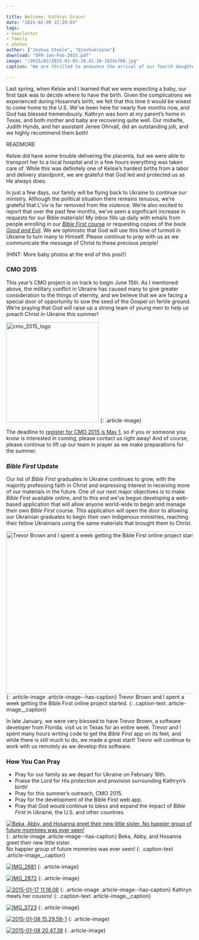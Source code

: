 ```yaml
---

title: Welcome, Kathryn Grace!
date: "2015-02-09 22:28:03"
tags:
- newsletter
- family
- photos
author: ["Joshua Steele", "@joshukraine"]
download: "OFR-Jan-Feb-2015.pdf"
image: "/2015/02/2015-01-05-10.41.10-1024x768.jpg"
caption: "We are thrilled to announce the arrival of our fourth daughter, Kathryn Grace Steele! Kathryn was born on December 30, 2014 at 12:00am. She was 20 and 3/4 inches long and weighed 8 lbs., 12 oz."

---
```


Last spring, when Kelsie and I learned that we were expecting a baby, our first task was to decide where to have the birth. Given the complications we experienced during Hosanna’s birth, we felt that this time it would be wisest to come home to the U.S. We’ve been here for nearly five months now, and God has blessed tremendously. Kathryn was born at my parent’s home in Texas, and both mother and baby are recovering quite well. Our midwife, Judith Hynds, and her assistant Jenee Ohrvall, did an outstanding job, and we highly recommend them both!

READMORE

Kelsie did have some trouble delivering the placenta, but we were able to transport her to a local hospital and in a few hours everything was taken care of. While this was definitely one of Kelsie’s hardest births from a labor and delivery standpoint, we are grateful that God led and protected us as He always does.

In just a few days, our family will be flying back to Ukraine to continue our ministry. Although the political situation there remains tenuous, we’re grateful that L’viv is far removed from the violence. We’re also excited to report that over the past few months, we’ve seen a significant increase in requests for our Bible materials! My inbox fills up daily with emails from people enrolling in our <a title="Bible First" href="http://getbiblefirst.com" target="_blank">*Bible First* course</a> or requesting copies of the book <a title="Good and Evil" href="http://goodandevilbook.com/" target="_blank">*Good and Evil*</a>. We are optimistic that God will use this time of turmoil in Ukraine to turn many to Himself. Please continue to pray with us as we communicate the message of Christ to these precious people!

(HINT: More baby photos at the end of this post!)

### CMO 2015

This year’s CMO project is on track to begin June 15th. As I mentioned above, the military conflict in Ukraine has caused many to give greater consideration to the things of eternity, and we believe that we are facing a special door of opportunity to sow the seed of the Gospel on fertile ground. We’re praying that God will raise up a strong team of young men to help us preach Christ in Ukraine this summer!

<a href="http://cmoproject.org"><img class="aligncenter wp-image-1951" src="//d21yo20tm8bmc2.cloudfront.net/2015/02/cmo_2015_logo-417x450.png" alt="cmo_2015_logo" width="250" height="270" /></a>
{: .article-image}

The deadline to <a title="CMO 2015" href="http://www.euroteamoutreach.org/index.php?p=cmo" target="_blank">register for CMO 2015 is May 1</a>, so if you or someone you know is interested in coming, please contact us right away! And of course, please continue to lift up our team in prayer as we make preparations for the summer.

### *Bible First* Update

Our list of *Bible First* graduates in Ukraine continues to grow, with the majority professing faith in Christ and expressing interest in receiving more of our materials in the future. One of our next major objectives is to make *Bible First* available online, and to this end we’ve begun developing a web-based application that will allow anyone world-wide to begin and manage their own *Bible First* course. This application will open the door to allowing our Ukrainian graduates to begin their own indigenous ministries, reaching their fellow Ukrainians using the same materials that brought them to Christ.

<a href="//d21yo20tm8bmc2.cloudfront.net/2015/02/trevor-josh-color.jpg"><img class="size-large wp-image-1950" src="//d21yo20tm8bmc2.cloudfront.net/2015/02/trevor-josh-color-1024x768.jpg" alt="Trevor Brown and I spent a week getting the Bible First online project started." width="584" height="438" /></a>
{: .article-image .article-image--has-caption}
Trevor Brown and I spent a week getting the Bible First online project started.
{: .caption-text .article-image__caption}

In late January, we were very blessed to have Trevor Brown, a software developer from Florida, visit us in Texas for an entire week. Trevor and I spent many hours writing code to get the *Bible First* app on its feet, and while there is still much to do, we made a great start! Trevor will continue to work with us remotely as we develop this software.

### How You Can Pray

* Pray for our family as we depart for Ukraine on February 16th.
* Praise the Lord for His protection and provision surrounding Kathryn’s birth!
* Pray for this summer’s outreach, CMO 2015.
* Pray for the development of the Bible First web app.
* Pray that God would continue to bless and expand the impact of *Bible First* in Ukraine, the U.S. and other countries.

<a href="//d21yo20tm8bmc2.cloudfront.net/2015/02/2015-01-11-21.19.15-2.jpg"><img class="size-medium wp-image-1954" src="//d21yo20tm8bmc2.cloudfront.net/2015/02/2015-01-11-21.19.15-2-450x338.jpg" alt="Beka, Abby, and Hosanna greet their new little sister.  No happier group of future mommies was ever seen!" /></a>
{: .article-image .article-image--has-caption}
Beka, Abby, and Hosanna greet their new little sister.<br />No happier group of future mommies was ever seen!
{: .caption-text .article-image__caption}

<a href="//d21yo20tm8bmc2.cloudfront.net/2015/02/IMG_2681.jpg"><img class="aligncenter wp-image-1955 size-medium" src="//d21yo20tm8bmc2.cloudfront.net/2015/02/IMG_2681-e1423511224811-338x450.jpg" alt="IMG_2681" /></a>
{: .article-image}

<a href="//d21yo20tm8bmc2.cloudfront.net/2015/02/IMG_2872.jpg"><img class="aligncenter wp-image-1956 size-medium" src="//d21yo20tm8bmc2.cloudfront.net/2015/02/IMG_2872-e1423511276129-338x450.jpg" alt="IMG_2872" /></a>
{: .article-image}

<a href="//d21yo20tm8bmc2.cloudfront.net/2015/02/2015-01-17-11.18.06.jpg"><img class="wp-image-1961 size-medium" src="//d21yo20tm8bmc2.cloudfront.net/2015/02/2015-01-17-11.18.06-450x338.jpg" alt="2015-01-17 11.18.06" /></a>
{: .article-image .article-image--has-caption}
Kathryn meets her cousins!
{: .caption-text .article-image__caption}

<a href="//d21yo20tm8bmc2.cloudfront.net/2015/02/IMG_3723.jpg"><img class="aligncenter wp-image-1962 size-medium" src="//d21yo20tm8bmc2.cloudfront.net/2015/02/IMG_3723-e1423512037827-338x450.jpg" alt="IMG_3723" /></a>
{: .article-image}

<a href="//d21yo20tm8bmc2.cloudfront.net/2015/02/2015-01-08-15.29.58-1.jpg"><img class="aligncenter size-medium wp-image-1957" src="//d21yo20tm8bmc2.cloudfront.net/2015/02/2015-01-08-15.29.58-1-450x450.jpg" alt="2015-01-08 15.29.58-1" /></a>
{: .article-image}

<a href="//d21yo20tm8bmc2.cloudfront.net/2015/02/2015-01-08-20.47.38.jpg"><img class="aligncenter size-medium wp-image-1958" src="//d21yo20tm8bmc2.cloudfront.net/2015/02/2015-01-08-20.47.38-338x450.jpg" alt="2015-01-08 20.47.38" /></a>
{: .article-image}
